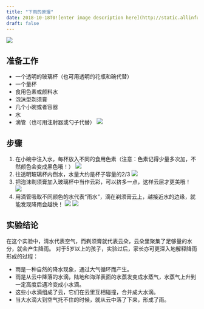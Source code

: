 ```yaml
---
title: "下雨的原理"
date: 2018-10-18T0![enter image description here](http://static.allinfun.cn/buchadian/12.2LIS.MP3)8:23:16+08:00
draft: false
---
```


![](http://static.allinfun.cn//buchadian-homelab//home/unun/code/buchadian-homelab/content/homelab/image/rain.gif)

## 准备工作
* 一个透明的玻璃杯（也可用透明的花瓶和碗代替）
* 一个量杯
* 食用色素或颜料水
* 泡沫型剃须膏
* 几个小碗或者容器
* 水
* 滴管（也可用注射器或勺子代替）
![](http://static.allinfun.cn//buchadian-homelab//home/unun/code/buchadian-homelab/content/homelab/image/1.webp)

## 步骤
1. 在小碗中注入水，每杯放入不同的食用色素（注意：色素记得少量多次加，不然颜色会变成黑色哦！）
![](http://static.allinfun.cn//buchadian//home/unun/code/buchadian-homelab/content/homelab/image/step1.webp)
2. 往透明玻璃杯内倒水，水量大约是杯子容量的2/3
![](http://static.allinfun.cn//buchadian-homelab//home/unun/code/buchadian-homelab/content/homelab/image/step2.webp)
3. 把泡沫剃须膏加入玻璃杯中当作云彩，可以挤多一点，这样云层才更美哦！
![](http://static.allinfun.cn//buchadian-homelab//home/unun/code/buchadian-homelab/content/homelab/image/step3.webp)
4. 用滴管吸取不同颜色的水代表“雨水”，滴在剃须膏云上，越接近水的边缘，就能发现降雨会越快！
![](http://static.allinfun.cn//buchadian-homelab//home/unun/code/buchadian-homelab/content/homelab/image/step4.gif)
![](http://static.allinfun.cn//buchadian-homelab//home/unun/code/buchadian-homelab/content/homelab/image/ste4-2.gif)

## 实验结论
在这个实验中，清水代表空气，而剃须膏就代表云朵，云朵里聚集了足够量的水分，就会产生降雨。
对于5岁以上的孩子，实验过后，家长亦可更深入地解释降雨形成的过程：

* 雨是一种自然的降水现象，通过大气循环而产生。
* 雨是从云中降落的水滴，陆地和海洋表面的水蒸发变成水蒸气，水蒸气上升到一定高度后遇冷变成小水滴。
* 这些小水滴组成了云，它们在云里互相碰撞，合并成大水滴。
* 当大水滴大到空气托不住的时候，就从云中落了下来，形成了雨。




<!--stackedit_data:
eyJoaXN0b3J5IjpbLTEzNzAxOTg2NjYsLTE2NTgxMjQ1OTksMT
U5NDQwNzk4OSwxMDExMzM0MjUzXX0=
-->